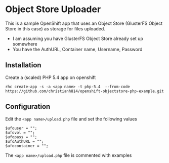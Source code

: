 # Object Store Uploader

This is a sample OpenShift app that uses an Object Store (GlusterFS Object Store in this case) as storage for files uploaded.

*  I am assuming you have GlusterFS Object Store already set up somewhere
*  You have the AuthURL, Container name, Username, Password

## Installation

Create a (scaled) PHP 5.4 app on openshift
```
rhc create-app -s -a <app name> -t php-5.4  --from-code https://github.com/christianh814/openshift-objectstore-php-example.git
```

## Configuration

Edit the `<app name>/upload.php` file and set the following values

```
$ufouser = ""; 
$ufovol = ""; 
$ufopass = ""; 
$ufoAuthURL = ""; 
$ufocontainer = "";
```

The `<app name>/upload.php` file is commented with examples
